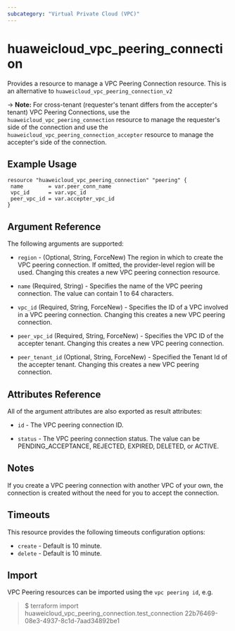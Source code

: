 ```yaml
---
subcategory: "Virtual Private Cloud (VPC)"
---
```


# huaweicloud\_vpc\_peering\_connection

Provides a resource to manage a VPC Peering Connection resource.
This is an alternative to `huaweicloud_vpc_peering_connection_v2`

-> **Note:** For cross-tenant (requester's tenant differs from the accepter's tenant) VPC Peering Connections, use the `huaweicloud_vpc_peering_connection` resource to manage the requester's side of the connection and use the `huaweicloud_vpc_peering_connection_accepter` resource to manage the accepter's side of the connection.

## Example Usage

 ```hcl
resource "huaweicloud_vpc_peering_connection" "peering" {
  name        = var.peer_conn_name
  vpc_id      = var.vpc_id
  peer_vpc_id = var.accepter_vpc_id
}
 ```

## Argument Reference

The following arguments are supported:

* `region` - (Optional, String, ForceNew) The region in which to create the VPC peering connection. If omitted, the provider-level region will be used. Changing this creates a new VPC peering connection resource.

* `name` (Required, String) - Specifies the name of the VPC peering connection. The value can contain 1 to 64 characters.

* `vpc_id` (Required, String, ForceNew) - Specifies the ID of a VPC involved in a VPC peering connection. Changing this creates a new VPC peering connection.

* `peer_vpc_id` (Required, String, ForceNew) - Specifies the VPC ID of the accepter tenant. Changing this creates a new VPC peering connection.

* `peer_tenant_id` (Optional, String, ForceNew) - Specified the Tenant Id of the accepter tenant. Changing this creates a new VPC peering connection.
  
## Attributes Reference

All of the argument attributes are also exported as
result attributes:

* `id` - The VPC peering connection ID.

* `status` - The VPC peering connection status. The value can be PENDING_ACCEPTANCE, REJECTED, EXPIRED, DELETED, or ACTIVE.

## Notes

If you create a VPC peering connection with another VPC of your own, the connection is created without the need for you to accept the connection.

## Timeouts
This resource provides the following timeouts configuration options:
- `create` - Default is 10 minute.
- `delete` - Default is 10 minute.

## Import

VPC Peering resources can be imported using the `vpc peering id`, e.g.

> $ terraform import huaweicloud_vpc_peering_connection.test_connection 22b76469-08e3-4937-8c1d-7aad34892be1

